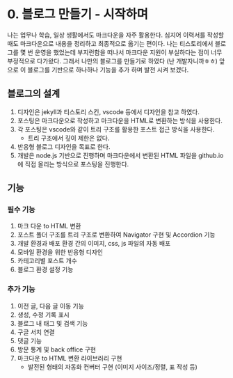 # 0. 블로그 만들기 - 시작하며
나는 업무나 학습, 일상 생활에서도 마크다운을 자주 활용한다.
심지어 이력서를 작성할때도 마크다운으로 내용을 정리하고 최종적으로 옮기는 편이다.
나는 티스토리에서 블로그를 몇 번 운영을 했었는데 부지런함을 떠나서 마크다운 지원이 부실하다는 점이 너무 부정적으로 다가왔다.
그래서 나만의 블로그를 만들기로 하였다 (난 개발자니까ㅎㅎ)
앞으로 이 블로그를 기반으로 하나하나 기능을 추가 하며 발전 시켜 보겠다.

## 블로그의 설계
1. 디자인은 jekyll과 티스토리 스킨, vscode 등에서 디자인을 참고 하였다.
1. 포스팅은 마크다운으로 작성하고 마크다운을 HTML로 변환하는 방식을 사용한다.
1. 각 포스팅은 vscode와 같이 트리 구조를 활용한 포스트 접근 방식을 사용한다.
    - 트리 구조에서 깊이 제한은 없다.
1. 반응형 블로그 디자인을 목표로 한다.
1. 개발은 node.js 기반으로 진행하며 마크다운에서 변환된 HTML 파일을 github.io에 직접 올리는 방식으로 포스팅을 진행한다.

## 기능
### 필수 기능
1. 마크 다운 to HTML 변환
1. 포스트 폴더 구조를 트리 구조로 변환하여 Navigator 구현 및 Accordion 기능
1. 개발 환경과 배포 환경 간의 이미지, css, js 파일의 자동 배포
1. 모바일 환경을 위한 반응형 디자인
1. 카테고리별 포스트 개수
1. 블로그 환경 설정 기능

### 추가 기능
1. 이전 글, 다음 글 이동 기능
1. 생성, 수정 기록 표시
1. 블로그 내 태그 및 검색 기능
1. 구글 서치 연결
1. 댓글 기능
1. 방문 통계 및 back office 구현
1. 마크다운 to HTML 변환 라이브러리 구현
    - 발전된 형태의 자동화 컨버터 구현 (이미지 사이즈/정렬, 표 작성 등)

